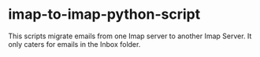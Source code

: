 # imap-to-imap-python-script
This scripts migrate emails from one Imap server to another Imap Server. It only caters for emails in the Inbox folder.
